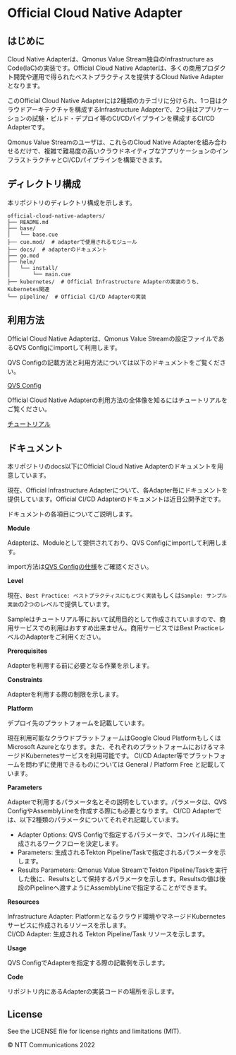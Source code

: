 # Official Cloud Native Adapter

## はじめに

Cloud Native Adapterは、Qmonus Value Stream独自のInfrastructure as Code(IaC)の実装です。Official Cloud Native Adapterは、多くの商用プロダクト開発や運用で得られたベストプラクティスを提供するCloud Native Adapterとなります。

このOfficial Cloud Native Adapterには2種類のカテゴリに分けられ、1つ目はクラウドアーキテクチャを構成するInfrastructure Adapterで、2つ目はアプリケーションの試験・ビルド・デプロイ等のCI/CDパイプラインを構成するCI/CD Adapterです。

Qmonus Value Streamのユーザは、これらのCloud Native Adapterを組み合わせるだけで、複雑で難易度の高いクラウドネイティブなアプリケーションのインフラストラクチャとCI/CDパイプラインを構築できます。

## ディレクトリ構成

本リポジトリのディレクトリ構成を示します。

```text
official-cloud-native-adapters/
├── README.md
├── base/
│   └── base.cue
├── cue.mod/  # adapterで使用されるモジュール
├── docs/  # adapterのドキュメント
├── go.mod
├── helm/
│   └── install/
│       └── main.cue
├── kubernetes/  # Official Infrastructure Adapterの実装のうち、Kubernetes関連
└── pipeline/  # Official CI/CD Adapterの実装
```

## 利用方法

Official Cloud Native Adapterは、Qmonus Value Streamの設定ファイルであるQVS Configにimportして利用します。

QVS Configの記載方法と利用方法については以下のドキュメントをご覧ください。

[QVS Config](https://docs.valuestream.qmonus.net/spec/qvs-config/)

Official Cloud Native Adapterの利用方法の全体像を知るにはチュートリアルをご覧ください。

[チュートリアル](https://docs.valuestream.qmonus.net/tutorials/preparation/)

## ドキュメント

本リポジトリのdocs以下にOfficial Cloud Native Adapterのドキュメントを用意しています。

現在、Official Infrastructure Adapterについて、各Adapter毎にドキュメントを提供しています。Official CI/CD Adapterのドキュメントは近日公開予定です。

ドキュメントの各項目についてご説明します。

**Module**

Adapterは、Moduleとして提供されており、QVS Configにimportして利用します。

import方法は[QVS Configの仕様](https://docs.valuestream.qmonus.net/spec/qvs-config/)をご確認ください。

**Level**

現在、`Best Practice: ベストプラクティスにもとづく実装`もしくは`Sample: サンプル実装`の2つのレベルで提供しています。

Sampleはチュートリアル等において試用目的として作成されていますので、商用サービスでの利用はおすすめ出来ません。商用サービスではBest PracticeレベルのAdapterをご利用ください。

**Prerequisites**

Adapterを利用する前に必要となる作業を示します。

**Constraints**

Adapterを利用する際の制限を示します。

**Platform**

デプロイ先のプラットフォームを記載しています。

現在利用可能なクラウドプラットフォームはGoogle Cloud PlatformもしくはMicrosoft Azureとなります。また、それぞれのプラットフォームにおけるマネージドKubernetesサービスを利用可能です。
CI/CD Adapter等でプラットフォームを問わずに使用できるものについては General / Platform Free と記載しています。

**Parameters**

Adapterで利用するパラメータ名とその説明をしています。パラメータは、QVS ConfigやAssemblyLineを作成する際にも必要となります。
CI/CD Adapterでは、以下2種類のパラメータについてそれぞれ記載しています。
- Adapter Options: QVS Configで指定するパラメータで、コンパイル時に生成されるワークフローを決定します。
- Parameters: 生成されるTekton Pipeline/Taskで指定されるパラメータを示します。
- Results Parameters: Qmonus Value StreamでTekton Pipeline/Taskを実行した後に、Resultsとして保持するパラメータを示します。Resultsの値は後段のPipelineへ渡すようにAssemblyLineで指定することができます。

**Resources**

Infrastructure Adapter: Platformとなるクラウド環境やマネージドKubernetesサービスに作成されるリソースを示します。  
CI/CD Adapter:  生成される Tekton Pipeline/Task リソースを示します。

**Usage**

QVS ConfigでAdapterを指定する際の記載例を示します。

**Code**

リポジトリ内にあるAdapterの実装コードの場所を示します。

## License

See the LICENSE file for license rights and limitations (MIT).


&copy; NTT Communications 2022
